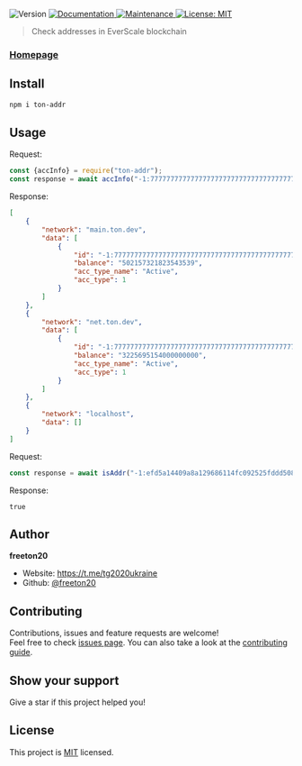 <p>
  <img alt="Version" src="https://img.shields.io/badge/version-1.0.0-blue.svg?cacheSeconds=2592000" />
  <a href="https://github.com/freeton20/ton-addr#readme" target="_blank">
    <img alt="Documentation" src="https://img.shields.io/badge/documentation-yes-brightgreen.svg" />
  </a>
  <a href="https://github.com/freeton20/ton-addr/graphs/commit-activity" target="_blank">
    <img alt="Maintenance" src="https://img.shields.io/badge/Maintained%3F-yes-green.svg" />
  </a>
  <a href="https://github.com/freeton20/ton-addr/blob/master/LICENSE" target="_blank">
    <img alt="License: MIT" src="https://img.shields.io/github/license/freeton20/ton-addr" />
  </a>
</p>

> Check addresses in EverScale blockchain

### [Homepage](https://github.com/freeton20/ton-addr#readme)

## Install

```sh
npm i ton-addr
```
## Usage

Request:
```js
const {accInfo} = require("ton-addr");
const response = await accInfo("-1:7777777777777777777777777777777777777777777777777777777777777777");
```

Response:
```json
[
    {
        "network": "main.ton.dev",
        "data": [
            {
                "id": "-1:7777777777777777777777777777777777777777777777777777777777777777",
                "balance": "502157321823543539",
                "acc_type_name": "Active",
                "acc_type": 1
            }
        ]
    },
    {
        "network": "net.ton.dev",
        "data": [
            {
                "id": "-1:7777777777777777777777777777777777777777777777777777777777777777",
                "balance": "3225695154000000000",
                "acc_type_name": "Active",
                "acc_type": 1
            }
        ]
    },
    {
        "network": "localhost",
        "data": []
    }
]
```

Request: 
```js
const response = await isAddr("-1:efd5a14409a8a129686114fc092525fddd508f1ea56d1b649a3a695d3a5b188c");   
```

Response:
```
true
```
## Author

**freeton20**

* Website: https://t.me/tg2020ukraine
* Github: [@freeton20](https://github.com/freeton20)

## Contributing

Contributions, issues and feature requests are welcome!<br />Feel free to check [issues page](https://github.com/freeton20/ton-addr/issues). You can also take a look at the [contributing guide](https://github.com/freeton20/ton-addr/blob/master/CONTRIBUTING.md).

## Show your support

Give a star if this project helped you!

## License

This project is [MIT](https://github.com/freeton20/ton-addr/blob/master/LICENSE) licensed.
